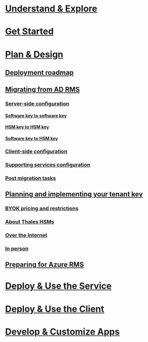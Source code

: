 # [Understand & Explore](/rights-management/understand-explore/azure-rights-management)
# [Get Started](/rights-management/get-started/requirements-azure-rms)
# [Plan & Design](./deployment-roadmap.md)
## [Deployment roadmap](./deployment-roadmap.md)
## [Migrating from AD RMS](./migrate-from-ad-rms-to-azure-rms.md)
### [Server-side configuration](./migrate-from-ad-rms-phase1.md)
#### [Software key to software key](migrate-softwarekey-to-softwarekey.md)
#### [HSM key to HSM key](migrate-hsmkey-to-hsmkey.md)
#### [Software key to HSM key](migrate-softwarekey-to-hsmkey.md)
### [Client-side configuration](./migrate-from-ad-rms-phase2.md)
### [Supporting services configuration](./migrate-from-ad-rms-phase3.md)
### [Post migration tasks](./migrate-from-ad-rms-phase4.md)
## [Planning and implementing your tenant key](./plan-implement-tenant-key.md)
### [BYOK pricing and restrictions](byok-price-restrictions.md)
### [About Thales HSMs](thales-hsm.md)
### [Over the Internet](generate-tenant-key-internet.md)
### [In person](generate-tenant-key-in-person.md)
## [Preparing for Azure RMS](./prepare.md)
# [Deploy & Use the Service](/rights-management/deploy-use/activate-service)
# [Deploy & Use the Client](/rights-management/rms-client/use-client)
# [Develop & Customize Apps](/rights-management/develop/developers-guide)